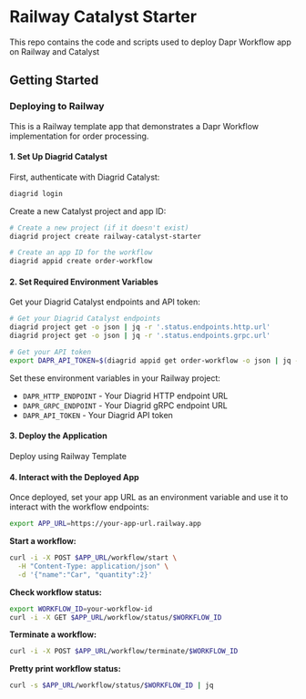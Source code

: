 # Railway Catalyst Starter

This repo contains the code and scripts used to deploy Dapr Workflow app on Railway and Catalyst

## Getting Started

### Deploying to Railway

This is a Railway template app that demonstrates a Dapr Workflow implementation for order processing.

#### 1. Set Up Diagrid Catalyst

First, authenticate with Diagrid Catalyst:

```bash
diagrid login
```

Create a new Catalyst project and app ID:

```bash
# Create a new project (if it doesn't exist)
diagrid project create railway-catalyst-starter

# Create an app ID for the workflow
diagrid appid create order-workflow
```

#### 2. Set Required Environment Variables

Get your Diagrid Catalyst endpoints and API token:

```bash
# Get your Diagrid Catalyst endpoints
diagrid project get -o json | jq -r '.status.endpoints.http.url'
diagrid project get -o json | jq -r '.status.endpoints.grpc.url'

# Get your API token
export DAPR_API_TOKEN=$(diagrid appid get order-workflow -o json | jq -r '.status.apiToken')
```

Set these environment variables in your Railway project:
- `DAPR_HTTP_ENDPOINT` - Your Diagrid HTTP endpoint URL
- `DAPR_GRPC_ENDPOINT` - Your Diagrid gRPC endpoint URL  
- `DAPR_API_TOKEN` - Your Diagrid API token

#### 3. Deploy the Application

Deploy using Railway Template

#### 4. Interact with the Deployed App

Once deployed, set your app URL as an environment variable and use it to interact with the workflow endpoints:

```bash
export APP_URL=https://your-app-url.railway.app
```

**Start a workflow:**
```bash
curl -i -X POST $APP_URL/workflow/start \
  -H "Content-Type: application/json" \
  -d '{"name":"Car", "quantity":2}'
```

**Check workflow status:**
```bash
export WORKFLOW_ID=your-workflow-id
curl -i -X GET $APP_URL/workflow/status/$WORKFLOW_ID
```

**Terminate a workflow:**
```bash
curl -i -X POST $APP_URL/workflow/terminate/$WORKFLOW_ID
```

**Pretty print workflow status:**
```bash
curl -s $APP_URL/workflow/status/$WORKFLOW_ID | jq
```
 